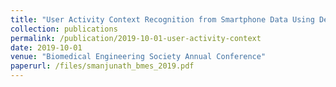 ```yaml
---
title: "User Activity Context Recognition from Smartphone Data Using Deep Neural Networks"
collection: publications
permalink: /publication/2019-10-01-user-activity-context
date: 2019-10-01
venue: "Biomedical Engineering Society Annual Conference"
paperurl: /files/smanjunath_bmes_2019.pdf
---
```

